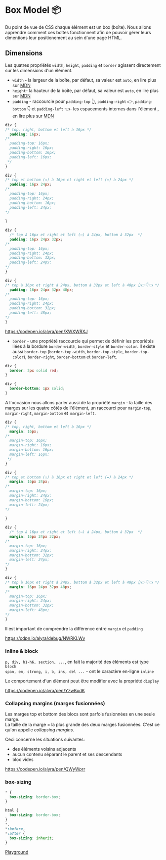 # Box Model 📦

Du point de vue de CSS chaque élément est un box (boîte). Nous allons apprendre comment ces boîtes fonctionnent afin de pouvoir gérer leurs dimentions leur positionement au sein d'une page HTML.

## Dimensions

Les quatres  propriétés `width`, `height`, `padding` et `border` agissent directement sur les dimensions d'un élément.

- `width` - la largeur de la boîte, par défaut, sa valeur est `auto`, en lire plus sur [MDN](https://developer.mozilla.org/fr/docs/Web/CSS/width)
- `height`- la hauteur de la boîte, par défaut, sa valeur est `auto`, en lire plus sur [MDN](https://developer.mozilla.org/fr/docs/Web/CSS/height)
- `padding` - raccourcie pour `padding-top` 👆, `padding-right` 👉, `padding-bottom` 👇 et `padding-left` 👈- les espacements internes dans l'élément , en lire plus sur [MDN](https://developer.mozilla.org/fr/docs/Web/CSS/padding)

```css
div {
/* top, right, bottom et left à 16px */
  padding: 16px;
/*
  padding-top: 16px;
  padding-right: 16px;
  padding-bottom: 16px;
  padding-left: 16px;
 */
}
```

```css
div {
/* top et bottom (↕️) à 16px et right et left (↔️) à 24px */
  padding: 16px 24px;
/*
  padding-top: 16px;
  padding-right: 24px;
  padding-bottom: 16px;
  padding-left: 24px;
*/
  
}
```

```css
div {
  /* top à 16px et right et left (↔️) à 24px, bottom à 32px  */
  padding: 16px 24px 32px;
/*
  padding-top: 16px;
  padding-right: 24px;
  padding-bottom: 32px;
  padding-left: 24px;
*/
}
```

```css
div {
/* top à 16px et right à 24px, bottom à 32px et left à 48px 👆👉👇👈 */
  padding: 16px 24px 32px 48px;
/*
  padding-top: 16px;
  padding-right: 24px;
  padding-bottom: 32px;
  padding-left: 48px;
*/
}
```

https://codepen.io/alyra/pen/XWXWRXJ

- `border` - une propriété raccourcie qui permet de définir les propriétés liées à la bordure `border-width`, `border-style` et `border-color`. Il existe aussi `border-top` (`border-top-width`, `border-top-style`, `border-top-color`), `border-right`, `border-bottom` et `border-left`.

```css
div {
  border: 2px solid red;
}
```

```css
div {
  border-bottom: 1px solid;
}
```


A l'occasion nous allons parler aussi de la propriété `margin` - la taille des marges sur les quatre côtés de l'élément, un raccourci pour `margin-top`, `margin-right`, `margin-bottom` et` margin-left`.

```css
div {
/* top, right, bottom et left à 16px */
  margin: 16px;
/*
  margin-top: 16px;
  margin-right: 16px;
  margin-bottom: 16px;
  margin-left: 16px;
 */
}
```

```css
div {
/* top et bottom (↕️) à 16px et right et left (↔️) à 24px */
  margin: 16px 24px;
/*
  margin-top: 16px;
  margin-right: 24px;
  margin-bottom: 16px;
  margin-left: 24px;
*/
  
}
```

```css
div {
  /* top à 16px et right et left (↔️) à 24px, bottom à 32px  */
  margin: 16px 24px 32px;
/*
  margin-top: 16px;
  margin-right: 24px;
  margin-bottom: 32px;
  margin-left: 24px;
*/
}
```

```css
div {
/* top à 16px et right à 24px, bottom à 32px et left à 48px 👆👉👇👈 */
  margin: 16px 24px 32px 48px;
/*
  margin-top: 16px;
  margin-right: 24px;
  margin-bottom: 32px;
  margin-left: 48px;
*/
}
```

Il est important de comprendre la différence entre `margin` et `padding`

https://cdpn.io/alyra/debug/NWRKLWy

### inline & block

`p, div, h1-h6, section, ...`, en fait la majorité des éléments est type `block`  
`span, em, strong, i, b, ins, del ...` - ont le caractère en-ligne `inline`

Le comportement d'un élément peut être modifier avec la propriété `display`

https://codepen.io/alyra/pen/YzwKodK

### Collapsing margins (marges fusionnées)

Les marges top et bottom des blocs sont parfois fusionnées en une seule marge.  
La taille de la marge = la plus grande des deux marges fusionnées. C'est ce qu'on appelle _collapsing margins._

Ceci concerne les situations suivantes:

- des éléments voisins adjacents
- aucun contenu séparant le parent et ses descendants
- bloc vides

https://codepen.io/alyra/pen/QWyWprr

### box-sizing

```css
* {
  box-sizing: border-box;
}
```

```css
html {
  box-sizing: border-box;
}
*,
*:before,
*:after {
  box-sizing: inherit;
}
```

[Playground](https://cdpn.io/alyra/debug/416abba364963b2efce1b467ed776f87)
